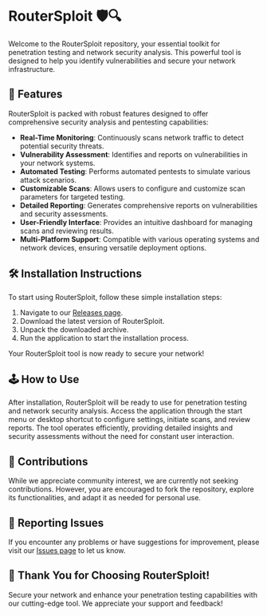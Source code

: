# RouterSploit 🛡️🔍

Welcome to the RouterSploit repository, your essential toolkit for penetration testing and network security analysis. This powerful tool is designed to help you identify vulnerabilities and secure your network infrastructure.

## 🚀 Features

RouterSploit is packed with robust features designed to offer comprehensive security analysis and pentesting capabilities:

- **Real-Time Monitoring**: Continuously scans network traffic to detect potential security threats.
- **Vulnerability Assessment**: Identifies and reports on vulnerabilities in your network systems.
- **Automated Testing**: Performs automated pentests to simulate various attack scenarios.
- **Customizable Scans**: Allows users to configure and customize scan parameters for targeted testing.
- **Detailed Reporting**: Generates comprehensive reports on vulnerabilities and security assessments.
- **User-Friendly Interface**: Provides an intuitive dashboard for managing scans and reviewing results.
- **Multi-Platform Support**: Compatible with various operating systems and network devices, ensuring versatile deployment options.

## 🛠️ Installation Instructions

To start using RouterSploit, follow these simple installation steps:

1. Navigate to our [Releases page](../../releases).
2. Download the latest version of RouterSploit.
3. Unpack the downloaded archive.
4. Run the application to start the installation process.

Your RouterSploit tool is now ready to secure your network!

## 🕹️ How to Use

After installation, RouterSploit will be ready to use for penetration testing and network security analysis. Access the application through the start menu or desktop shortcut to configure settings, initiate scans, and review reports. The tool operates efficiently, providing detailed insights and security assessments without the need for constant user interaction.

## 🛑 Contributions

While we appreciate community interest, we are currently not seeking contributions. However, you are encouraged to fork the repository, explore its functionalities, and adapt it as needed for personal use.

## 🐞 Reporting Issues

If you encounter any problems or have suggestions for improvement, please visit our [Issues page](../../issues) to let us know.

## 🌟 Thank You for Choosing RouterSploit!

Secure your network and enhance your penetration testing capabilities with our cutting-edge tool. We appreciate your support and feedback!
